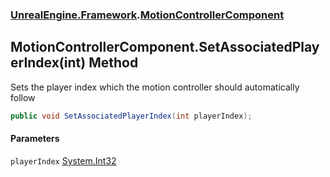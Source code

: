 ### [UnrealEngine.Framework](./UnrealEngine-Framework.md 'UnrealEngine.Framework').[MotionControllerComponent](./MotionControllerComponent.md 'UnrealEngine.Framework.MotionControllerComponent')
## MotionControllerComponent.SetAssociatedPlayerIndex(int) Method
Sets the player index which the motion controller should automatically follow  
```csharp
public void SetAssociatedPlayerIndex(int playerIndex);
```
#### Parameters
<a name='UnrealEngine-Framework-MotionControllerComponent-SetAssociatedPlayerIndex(int)-playerIndex'></a>
`playerIndex` [System.Int32](https://docs.microsoft.com/en-us/dotnet/api/System.Int32 'System.Int32')  
  
